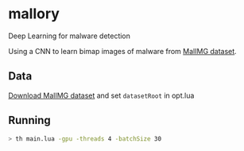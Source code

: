 # mallory
Deep Learning for malware detection

Using a CNN to learn bimap images of malware from [MalIMG dataset](http://old.vision.ece.ucsb.edu/spam/malimg.shtml). 

## Data

 [Download MalIMG dataset](http://old.vision.ece.ucsb.edu/spam/malimg.shtml) and set `datasetRoot` in opt.lua
 


## Running

```bash
> th main.lua -gpu -threads 4 -batchSize 30 
```
